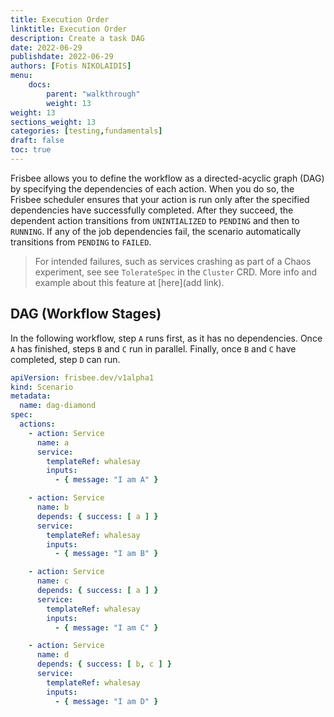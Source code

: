 ```yaml
---
title: Execution Order
linktitle: Execution Order
description: Create a task DAG
date: 2022-06-29
publishdate: 2022-06-29
authors: [Fotis NIKOLAIDIS]
menu:
    docs:
        parent: "walkthrough"
        weight: 13
weight: 13
sections_weight: 13
categories: [testing,fundamentals]
draft: false
toc: true
---
```




Frisbee allows you to define the  workflow as a directed-acyclic graph (DAG) by specifying the  dependencies of each action. When you do so, the Frisbee  scheduler ensures that your action is run only after the specified dependencies have successfully completed. After they  succeed, the dependent action transitions from `UNINTIALIZED` to `PENDING` and then to `RUNNING`. If any of the job dependencies fail, the scenario automatically transitions from  `PENDING` to `FAILED`.



> For intended failures, such as services crashing as part of a Chaos experiment, see see `TolerateSpec` in the `Cluster` CRD. More info and example about this feature at [here](add link).



## DAG (Workflow Stages)

In the following workflow, step `A` runs first, as it has no dependencies. Once `A` has finished, steps `B` and `C` run in parallel. Finally, once `B` and `C` have completed, step `D` can run.

```yaml
apiVersion: frisbee.dev/v1alpha1
kind: Scenario
metadata:
  name: dag-diamond
spec:
  actions:
    - action: Service
      name: a
      service:
        templateRef: whalesay
        inputs:
          - { message: "I am A" }

    - action: Service
      name: b
      depends: { success: [ a ] }
      service:
        templateRef: whalesay
        inputs:
          - { message: "I am B" }

    - action: Service
      name: c
      depends: { success: [ a ] }
      service:
        templateRef: whalesay
        inputs:
          - { message: "I am C" }

    - action: Service
      name: d
      depends: { success: [ b, c ] }
      service:
        templateRef: whalesay
        inputs:
          - { message: "I am D" }
```

